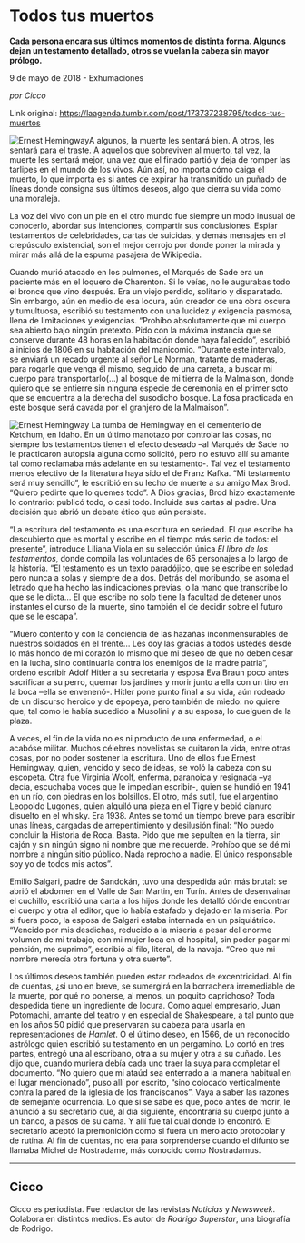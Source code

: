 # Todos tus muertos

**Cada persona encara sus últimos momentos de distinta forma. Algunos dejan un testamento detallado, otros se vuelan la cabeza sin mayor prólogo.**

9 de mayo de 2018 - Exhumaciones

_por Cicco_

Link original: https://laagenda.tumblr.com/post/173737238795/todos-tus-muertos

![Ernest Hemingway](https://64.media.tumblr.com/faf5692c60e3bbb95eda6c38b5486f96/tumblr_inline_p8gyoc03FF1t6q87u_500.jpg)A algunos, la muerte les sentará bien. A otros, les sentará para el traste. A aquellos que sobreviven al muerto, tal vez, la muerte les sentará mejor, una vez que el finado partió y deja de romper las tarlipes en el mundo de los vivos. Aún así, no importa cómo caiga el muerto, lo que importa es si antes de expirar ha transmitido un puñado de líneas donde consigna sus últimos deseos, algo que cierra su vida como una moraleja. 

La voz del vivo con un pie en el otro mundo fue siempre un modo inusual de conocerlo, abordar sus intenciones, compartir sus conclusiones. Espiar testamentos de celebridades, cartas de suicidas, y demás mensajes en el crepúsculo existencial, son el mejor cerrojo por donde poner la mirada y mirar más allá de la espuma pasajera de Wikipedia.

Cuando murió atacado en los pulmones, el Marqués de Sade era un paciente más en el loquero de Charenton. Si lo veías, no le augurabas todo el bronce que vino después. Era un viejo perdido, solitario y disparatado. Sin embargo, aún en medio de esa locura, aún creador de una obra oscura y tumultuosa, escribió su testamento con una lucidez y exigencia pasmosa, llena de limitaciones y exigencias. “Prohíbo absolutamente que mi cuerpo sea abierto bajo ningún pretexto. Pido con la máxima instancia que se conserve durante 48 horas en la habitación donde haya fallecido”, escribió a inicios de 1806 en su habitación del manicomio. “Durante este intervalo, se enviará un recado urgente al señor Le Norman, tratante de maderas, para rogarle que venga él mismo, seguido de una carreta, a buscar mi cuerpo para transportarlo(…) al bosque de mi tierra de la Malmaison, donde quiero que se entierre sin ninguna especie de ceremonia en el primer soto que se encuentra a la derecha del susodicho bosque. La fosa practicada en este bosque será cavada por el granjero de la Malmaison”. 

![Ernest Hemingway](https://64.media.tumblr.com/faf5692c60e3bbb95eda6c38b5486f96/tumblr_inline_p8gyoc03FF1t6q87u_500.jpg) La tumba de Hemingway en el cementerio de Ketchum, en Idaho. En un último manotazo por controlar las cosas, no siempre los testamentos tienen el efecto deseado –al Marqués de Sade no le practicaron autopsia alguna como solicitó, pero no estuvo allí su amante tal como reclamaba más adelante en su testamento-. Tal vez el testamento menos efectivo de la literatura haya sido el de Franz Kafka. “Mi testamento será muy sencillo”, le escribió en su lecho de muerte a su amigo Max Brod. “Quiero pedirte que lo quemes todo”. A Dios gracias, Brod hizo exactamente lo contrario: publicó todo, o casi todo. Incluida sus cartas al padre. Una decisión que abrió un debate ético que aún persiste. 

“La escritura del testamento es una escritura en seriedad. El que escribe ha descubierto que es mortal y escribe en el tiempo más serio de todos: el presente”, introduce Liliana Viola en su selección única *El libro de los testamentos*, donde compila las voluntades de 65 personajes a lo largo de la historia. “El testamento es un texto paradójico, que se escribe en soledad pero nunca a solas y siempre de a dos. Detrás del moribundo, se asoma el letrado que ha hecho las indicaciones previas, o la mano que transcribe lo que se le dicta… El que escribe no solo tiene la facultad de detener unos instantes el curso de la muerte, sino también el de decidir sobre el futuro que se le escapa”. 

“Muero contento y con la conciencia de las hazañas inconmensurables de nuestros soldados en el frente… Les doy las gracias a todos ustedes desde lo más hondo de mi corazón lo mismo que mi deseo de que no deben cesar en la lucha, sino continuarla contra los enemigos de la madre patria”, ordenó escribir Adolf Hitler a su secretaria y esposa Eva Braun poco antes sacrificar a su perro, quemar los jardines y morir junto a ella con un tiro en la boca –ella se envenenó-. Hitler pone punto final a su vida, aún rodeado de un discurso heroico y de epopeya, pero también de miedo: no quiere que, tal como le había sucedido a Musolini y a su esposa, lo cuelguen de la plaza. 

A veces, el fin de la vida no es ni producto de una enfermedad, o el acabóse militar. Muchos célebres novelistas se quitaron la vida, entre otras cosas, por no poder sostener la escritura. Uno de ellos fue Ernest Hemingway, quien, vencido y seco de ideas, se voló la cabeza con su escopeta. Otra fue Virginia Woolf, enferma, paranoica y resignada –ya decía, escuchaba voces que le impedían escribir-, quien se hundió en 1941 en un río, con piedras en los bolsillos. El otro, más sutil, fue el argentino Leopoldo Lugones, quien alquiló una pieza en el Tigre y bebió cianuro disuelto en el whisky. Era 1938. Antes se tomó un tiempo breve para escribir unas líneas, cargadas de arrepentimiento y desilusión final: “No puedo concluir la Historia de Roca. Basta. Pido que me sepulten en la tierra, sin cajón y sin ningún signo ni nombre que me recuerde. Prohíbo que se dé mi nombre a ningún sitio público. Nada reprocho a nadie. El único responsable soy yo de todos mis actos”.

Emilio Salgari, padre de Sandokán, tuvo una despedida aún más brutal: se abrió el abdomen en el Valle de San Martin, en Turín. Antes de desenvainar el cuchillo, escribió una carta a los hijos donde les detalló dónde encontrar el cuerpo y otra al editor, que lo había estafado y dejado en la miseria. Por si fuera poco, la esposa de Salgari estaba internada en un psiquiátrico. “Vencido por mis desdichas, reducido a la miseria a pesar del enorme volumen de mi trabajo, con mi mujer loca en el hospital, sin poder pagar mi pensión, me suprimo”, escribió al filo, literal, de la navaja. “Creo que mi nombre merecía otra fortuna y otra suerte”.

Los últimos deseos también pueden estar rodeados de excentricidad. Al fin de cuentas, ¿si uno en breve, se sumergirá en la borrachera irremediable de la muerte, por qué no ponerse, al menos, un poquito caprichoso? Toda despedida tiene un ingrediente de locura. Como aquel empresario, Juan Potomachi, amante del teatro y en especial de Shakespeare, a tal punto que en los años 50 pidió que preservaran su cabeza para usarla en representaciones de *Hamlet*. O el último deseo, en 1566, de un reconocido astrólogo quien escribió su testamento en un pergamino. Lo cortó en tres partes, entregó una al escribano, otra a su mujer y otra a su cuñado. Les dijo que, cuando muriera debía cada uno traer la suya para completar el documento. “No quiero que mi ataúd sea enterrado a la manera habitual en el lugar mencionado”, puso allí por escrito, “sino colocado verticalmente contra la pared de la iglesia de los franciscanos”. Vaya a saber las razones de semejante ocurrencia. Lo que sí se sabe es que, poco antes de morir, le anunció a su secretario que, al día siguiente, encontraría su cuerpo junto a un banco, a pasos de su cama. Y allí fue tal cual donde lo encontró. El secretario aceptó la premonición como si fuera un mero acto protocolar y de rutina. Al fin de cuentas, no era para sorprenderse cuando el difunto se llamaba Michel de Nostradame, más conocido como Nostradamus. 

  




---

 Cicco
------

 Cicco es periodista. Fue redactor de las revistas *Noticias* y *Newsweek*. Colabora en distintos medios. Es autor de *Rodrigo Superstar*, una biografía de Rodrigo. 

